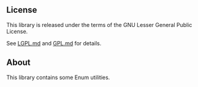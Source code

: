 ## License

This library is released under the terms of the GNU Lesser General Public
License.

See [LGPL.md](LGPL.md) and [GPL.md](GPL.md) for details.

## About

This library contains some Enum utilities.
